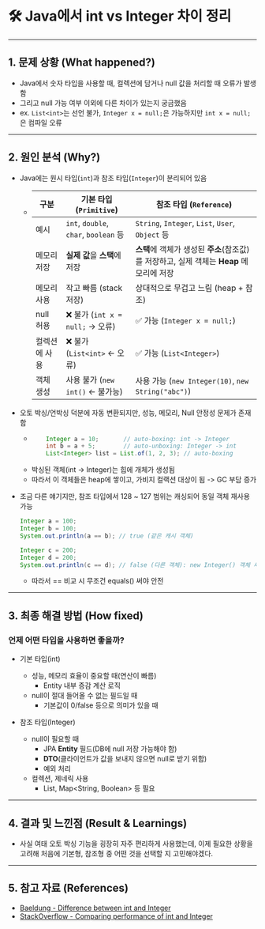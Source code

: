 # 🛠️ Java에서 int vs Integer 차이 정리

---

## 1. 문제 상황 (What happened?)
- Java에서 숫자 타입을 사용할 때, 컬렉션에 담거나 null 값을 처리할 때 오류가 발생함
- 그리고 null 가능 여부 이외에 다른 차이가 있는지 궁금했음
- ex. `List<int>`는 선언 불가, `Integer x = null;`은 가능하지만 `int x = null;`은 컴파일 오류

---

## 2. 원인 분석 (Why?)
- Java에는 원시 타입(`int`)과 참조 타입(`Integer`)이 분리되어 있음
  - | 구분      | 기본 타입 (`Primitive`)                  |참조 타입 (`Reference`)                             |
    | ------- | ------------------------------------ | ----------------------------------------------- |
    | 예시      | `int`, `double`, `char`, `boolean` 등 | `String`, `Integer`, `List`, `User`, `Object` 등 |
    | 메모리 저장  | **실제 값**을 **스택**에 저장                        | **스택**에 객체가 생성된 **주소**(참조값)를 저장하고, 실제 객체는 **Heap** 메모리에 저장 |
    | 메모리 사용  | 작고 빠름 (stack 저장)                        | 상대적으로 무겁고 느림 (heap + 참조) |
    | null 허용 | ❌ 불가 (`int x = null;` → 오류)          | ✅ 가능 (`Integer x = null;`)                      |
    | 컬렉션에 사용 | ❌ 불가 (`List<int>` ← 오류)              | ✅ 가능 (`List<Integer>`)                          |
    | 객체 생성   | 사용 불가 (`new int()` ← 불가능)            | 사용 가능 (`new Integer(10)`, `new String("abc")`)  |

- 오토 박싱/언박싱 덕분에 자동 변환되지만, 성능, 메모리, Null 안정성 문제가 존재함
  - ```java
        Integer a = 10;       // auto-boxing: int -> Integer
        int b = a + 5;        // auto-unboxing: Integer -> int
        List<Integer> list = List.of(1, 2, 3); // auto-boxing
    ```
  - 박싱된 객체(int -> Integer)는 힙에 개체가 생성됨
  - 따라서 이 객체들은 heap에 쌓이고, 가비지 컬랙션 대상이 됨 -> GC 부담 증가

- 조금 다른 얘기지만, 참조 타입에서 128 ~ 127 범위는 캐싱되어 동일 객체 재사용 가능
    ```java
    Integer a = 100;
    Integer b = 100;
    System.out.println(a == b); // true (같은 캐시 객체)

    Integer c = 200;
    Integer d = 200;
    System.out.println(c == d); // false (다른 객체): new Integer() 객체 새로 생성됨
    ```
    - 따라서 == 비교 시 무조건 equals() 써야 안전

---

## 3. 최종 해결 방법 (How fixed)
### 언제 어떤 타입을 사용하면 좋을까?
- 기본 타입(int)
  - 성능, 메모리 효율이 중요할 때(연산이 빠름)
    - Entity 내부 증감 계산 로직
  - null이 절대 들어올 수 없는 필드일 때
    - 기본값이 0/false 등으로 의미가 있을 때

- 참조 타입(Integer)
  - null이 필요할 때
    - JPA **Entity** 필드(DB에 null 저장 가능해야 함)
    - **DTO**(클라이언트가 값을 보내지 않으면 null로 받기 위함)
    - 예외 처리
  - 컬렉션, 제네릭 사용
    - List<Integer>, Map<String, Boolean> 등 필요

---

## 4. 결과 및 느낀점 (Result & Learnings)
- 사실 여태 오토 박싱 기능을 굉장히 자주 편리하게 사용했는데, 이제 필요한 상황을 고려해 처음에 기본형, 참조형 중 어떤 것을 선택할 지 고민해야겠다.

---

## 5. 참고 자료 (References)
- [Baeldung - Difference between int and Integer](https://www.baeldung.com/java-integer-class-vs-type-vs-int)
- [StackOverflow - Comparing performance of int and Integer](https://stackoverflow.com/questions/4624933/comparing-performance-of-int-and-integer)
